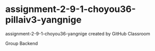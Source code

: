 # assignment-2-9-1-choyou36-pillaiv3-yangnige
assignment-2-9-1-choyou36-yangnige created by GitHub Classroom 

Group Backend
